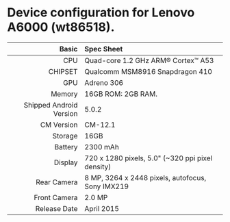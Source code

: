 Device configuration for Lenovo A6000 (wt86518).
==================================================

Basic   | Spec Sheet
-------:|:-------------------------
CPU     | Quad-core 1.2 GHz ARM® Cortex™ A53
CHIPSET | Qualcomm MSM8916 Snapdragon 410
GPU     | Adreno 306
Memory  | 16GB ROM: 2GB RAM.
Shipped Android Version | 5.0.2
CM Version | CM-12.1
Storage | 16GB
Battery | 2300 mAh
Display | 720 x 1280 pixels, 5.0"  (~320 ppi pixel density)
Rear Camera  | 8 MP, 3264 x 2448 pixels, autofocus, Sony IMX219
Front Camera | 2.0 MP
Release Date | April 2015
